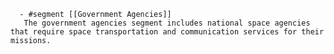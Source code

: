       - #segment [[Government Agencies]]
       The government agencies segment includes national space agencies that require space transportation and communication services for their missions.



